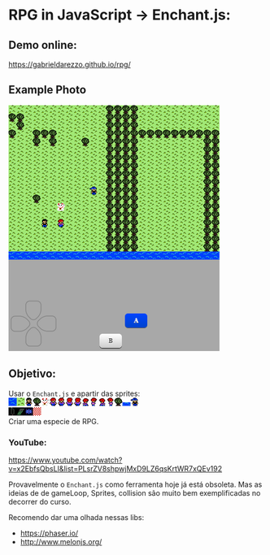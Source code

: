 # RPG in JavaScript -> Enchant.js:

## Demo online:
https://gabrieldarezzo.github.io/rpg/

## Example Photo

[![Demo do Game](docs/demo-game.png)](https://gabrieldarezzo.github.io/rpg/)



## Objetivo:
Usar o `Enchant.js` e apartir das sprites:
![Sprites](sprites.png)   
![Items](items.png)   
Criar uma especie de RPG.


### YouTube:
https://www.youtube.com/watch?v=x2EbfsQbsLI&list=PLsrZV8shpwjMxD9LZ6qsKrtWR7xQEv192


Provavelmente o `Enchant.js` como  ferramenta hoje já está obsoleta.
Mas as ideias de de gameLoop, Sprites, collision são muito bem exemplificadas no decorrer do curso.
 
Recomendo dar uma olhada nessas libs:
 * https://phaser.io/  
 * http://www.melonjs.org/  


